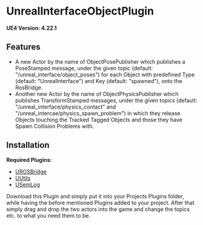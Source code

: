 # UnrealInterfaceObjectPlugin

**UE4 Version: 4.22.1** 

## Features

- A new Actor by the name of ObjectPosePublisher which publishes a PoseStamped message, under the given topic (default: "/unreal_interface/object_poses") for each Object with predefined Type (default: "UnrealInterface") and Key (default: "spawned"), onto the RosBridge.
- Another new Actor by the name of ObjectPhysicsPublisher which publishes TransformStamped messages, under the given topics (default: "/unreal_interface/physics_contact" and "/unreal_intercae/physics_spawn_problem") in which they release Objects touching the Tracked Tagged Objects and those they have Spawn Collision Problems with.

## Installation

**Required Plugins:**
- [UROSBridge](https://github.com/robcog-iai/UROSBridge)
- [UUtils](https://github.com/robcog-iai/UUtils)
- [USemLog](https://github.com/robcog-iai/USemLog)

Download this Plugin and simply put it into your Projects Plugins folder, while having the before mentioned Plugins added to your project. After that simply drag and drop the two actors into the game and change the topics etc. to what you need them to be.